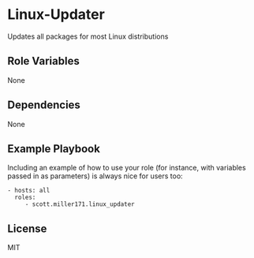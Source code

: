Linux-Updater
=========

Updates all packages for most Linux distributions

Role Variables
--------------

None

Dependencies
------------

None

Example Playbook
----------------

Including an example of how to use your role (for instance, with variables passed in as parameters) is always nice for users too:

    - hosts: all
      roles:
         - scott.miller171.linux_updater

License
-------

MIT
